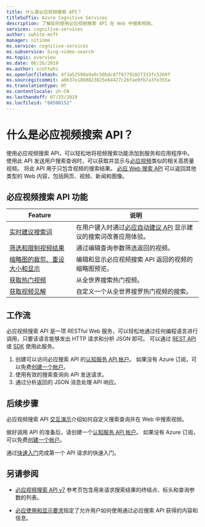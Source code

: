 ```yaml
---
title: 什么是必应视频搜索 API？
titleSuffix: Azure Cognitive Services
description: 了解如何使用必应视频搜索 API 在 Web 中搜索视频。
services: cognitive-services
author: swhite-msft
manager: nitinme
ms.service: cognitive-services
ms.subservice: bing-video-search
ms.topic: overview
ms.date: 06/26/2019
ms.author: scottwhi
ms.openlocfilehash: 4f3a52590a9a0c50bdc87f87792027333fc5269f
ms.sourcegitcommit: a0b37e18b8823025e64427c26fae9fb7a3fe355a
ms.translationtype: HT
ms.contentlocale: zh-CN
ms.lasthandoff: 07/25/2019
ms.locfileid: "68500152"
---
```

# <a name="what-is-the-bing-video-search-api"></a>什么是必应视频搜索 API？

使用必应视频搜索 API，可以轻松地将视频搜索功能添加到服务和应用程序中。 使用此 API 发送用户搜索查询时，可以获取并显示与[必应视频](https://www.bing.com/video)类似的相关高质量视频。 将此 API 用于只包含视频的搜索结果。 [必应 Web 搜索 API](../bing-web-search/search-the-web.md) 可以返回其他类型的 Web 内容，包括网页、视频、新闻和图像。

## <a name="bing-video-search-api-features"></a>必应视频搜索 API 功能

| Feature                                                                                                                                                                                 | 说明                                                                                                                                                            |
|-----------------------------------------------------------------------------------------------------------------------------------------------------------------------------------------|------------------------------------------------------------------------------------------------------------------------------------------------------------------------|
| [实时建议搜索词](concepts/sending-requests.md#suggest-search-terms-with-the-bing-autosuggest-api) | 在用户键入时通过[必应自动建议 API](../bing-autosuggest/get-suggested-search-terms.md) 显示建议的搜索词改善应用体验。 |
| [筛选和限制视频结果](concepts/get-videos.md#filtering-videos)                      | 通过编辑查询参数筛选返回的视频。                                                                                                       |
| [缩略图的裁剪、重设大小和显示](../bing-web-search/resize-and-crop-thumbnails.md)                                                | 编辑和显示必应视频搜索 API 返回的视频的缩略图预览。                                                                                      |
| [获取热门视频](trending-videos.md) | 从全世界搜索热门视频。                                                                                                          |
| [获取视频见解](video-insights.md) | 自定义一个从全世界搜罗热门视频的搜索。                                                                                                          |

## <a name="workflow"></a>工作流

必应视频搜索 API 是一项 RESTful Web 服务，可以轻松地通过任何编程语言进行调用，只要该语言能够发出 HTTP 请求和分析 JSON 即可。 可以通过 [REST API](csharp.md) 或 [SDK](video-search-sdk-quickstart.md) 使用此服务。

1. 创建可以访问必应搜索 API 的[认知服务 API 帐户](https://docs.microsoft.com/azure/cognitive-services/cognitive-services-apis-create-account)。 如果没有 Azure 订阅，可以免费[创建一个帐户](https://azure.microsoft.com/try/cognitive-services/?api=bing-web-search-api)。
2. 使用有效的搜索查询向 API 发送请求。
3. 通过分析返回的 JSON 消息处理 API 响应。


## <a name="next-steps"></a>后续步骤

必应视频搜索 API [交互演示](https://azure.microsoft.com/services/cognitive-services/bing-video-search-api/)介绍如何自定义搜索查询并在 Web 中搜索视频。

做好调用 API 的准备后，请创建一个[认知服务 API 帐户](https://docs.microsoft.com/azure/cognitive-services/cognitive-services-apis-create-account)。 如果没有 Azure 订阅，可以免费[创建一个帐户](https://azure.microsoft.com/try/cognitive-services/?api=bing-web-search-api)。

通过[快速入门](csharp.md)完成第一个 API 请求的快速入门。

## <a name="see-also"></a>另请参阅

* [必应视频搜索 API v7](https://docs.microsoft.com/rest/api/cognitiveservices-bingsearch/bing-video-api-v7-reference) 参考页包含用来请求搜索结果的终结点、标头和查询参数的列表。

* [必应使用和显示要求](./useanddisplayrequirements.md)指定了允许用户如何使用通过必应搜索 API 获得的内容和信息。